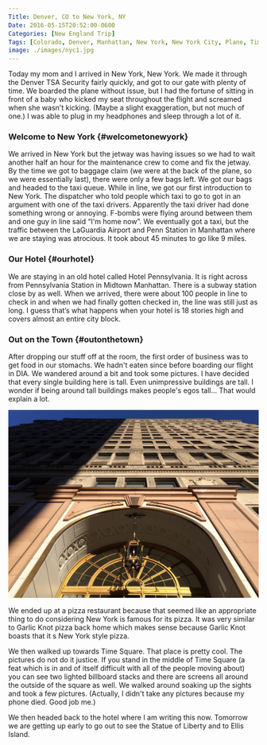 ```yaml
---
Title: Denver, CO to New York, NY
Date: 2016-05-15T20:52:00-0600
Categories: [New England Trip]
Tags: [Colorado, Denver, Manhattan, New York, New York City, Plane, Time Square, Travel]
image: ./images/nyc1.jpg
---
```


Today my mom and I arrived in New York, New York. We made it through the
Denver TSA Security fairly quickly, and got to our gate with plenty of
time. We boarded the plane without issue, but I had the fortune of
sitting in front of a baby who kicked my seat throughout the flight and
screamed when she wasn't kicking. (Maybe a slight exaggeration, but not
much of one.) I was able to plug in my headphones and sleep through a
lot of it.

### Welcome to New York {#welcometonewyork}

We arrived in New York but the jetway was having issues so we had to
wait another half an hour for the maintenance crew to come and fix the
jetway. By the time we got to baggage claim (we were at the back of the
plane, so we were essentially last), there were only a few bags left. We
got our bags and headed to the taxi queue. While in line, we got our
first introduction to New York. The dispatcher who told people which
taxi to go to got in an argument with one of the taxi drivers.
Apparently the taxi driver had done something wrong or annoying. F-bombs
were flying around between them and one guy in line said “I'm home now”.
We eventually got a taxi, but the traffic between the LaGuardia Airport
and Penn Station in Manhattan where we are staying was atrocious. It
took about 45 minutes to go like 9 miles.

### Our Hotel {#ourhotel}

We are staying in an old hotel called Hotel Pennsylvania. It is right
across from Pennsylvania Station in Midtown Manhattan. There is a subway
station close by as well. When we arrived, there were about 100 people
in line to check in and when we had finally gotten checked in, the line
was still just as long. I guess that’s what happens when your hotel is
18 stories high and covers almost an entire city block.

### Out on the Town {#outonthetown}

After dropping our stuff off at the room, the first order of business
was to get food in our stomachs. We hadn't eaten since before boarding
our flight in DIA. We wandered around a bit and took some pictures. I
have decided that every single building here is tall. Even unimpressive
buildings are tall. I wonder if being around tall buildings makes
people's egos tall... That would explain a lot.

[![](./images/nyc1.jpg)](./images/nyc1.jpg)

We ended up at a pizza restaurant because that seemed like an
appropriate thing to do considering New York is famous for its pizza. It
was very similar to Garlic Knot pizza back home which makes sense
because Garlic Knot boasts that it s New York style pizza.

We then walked up towards Time Square. That place is pretty cool. The
pictures do not do it justice. If you stand in the middle of Time Square
(a feat which is in and of itself difficult with all of the people
moving about) you can see two lighted billboard stacks and there are
screens all around the outside of the square as well. We walked around
soaking up the sights and took a few pictures. (Actually, I didn't take
any pictures because my phone died. Good job me.)

We then headed back to the hotel where I am writing this now. Tomorrow
we are getting up early to go out to see the Statue of Liberty and to
Ellis Island.
